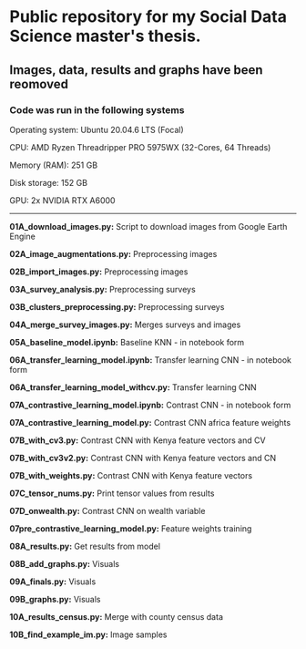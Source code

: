 # Public repository for my Social Data Science master's thesis.
Images, data, results and graphs have been reomoved
 -----------------------------------
### Code was run in the following systems

Operating system: Ubuntu 20.04.6 LTS (Focal) 

CPU: AMD Ryzen Threadripper PRO 5975WX (32-Cores, 64 Threads) 

Memory (RAM): 251 GB 

Disk storage: 152 GB 

GPU: 2x NVIDIA RTX A6000


-----------------------------------

**01A_download_images.py:** Script to download images from Google Earth Engine

**02A_image_augmentations.py:** Preprocessing images

**02B_import_images.py:** Preprocessing images

**03A_survey_analysis.py:** Preprocessing surveys

**03B_clusters_preprocessing.py:** Preprocessing surveys

**04A_merge_survey_images.py:** Merges surveys and images

**05A_baseline_model.ipynb:** Baseline KNN - in notebook form

**06A_transfer_learning_model.ipynb:** Transfer learning CNN - in notebook form

**06A_transfer_learning_model_withcv.py:** Transfer learning CNN 

**07A_contrastive_learning_model.ipynb:** Contrast CNN - in notebook form

**07A_contrastive_learning_model.py:** Contrast CNN africa feature weights

**07B_with_cv3.py:** Contrast CNN with Kenya feature vectors and CV

**07B_with_cv3v2.py:** Contrast CNN with Kenya feature vectors and CN

**07B_with_weights.py:** Contrast CNN with Kenya feature vectors

**07C_tensor_nums.py:** Print tensor values from results

**07D_onwealth.py:** Contrast CNN on wealth variable

**07pre_contrastive_learning_model.py:** Feature weights training

**08A_results.py:** Get results from model

**08B_add_graphs.py:** Visuals

**09A_finals.py:** Visuals

**09B_graphs.py:** Visuals

**10A_results_census.py:** Merge with county census data

**10B_find_example_im.py:** Image samples
